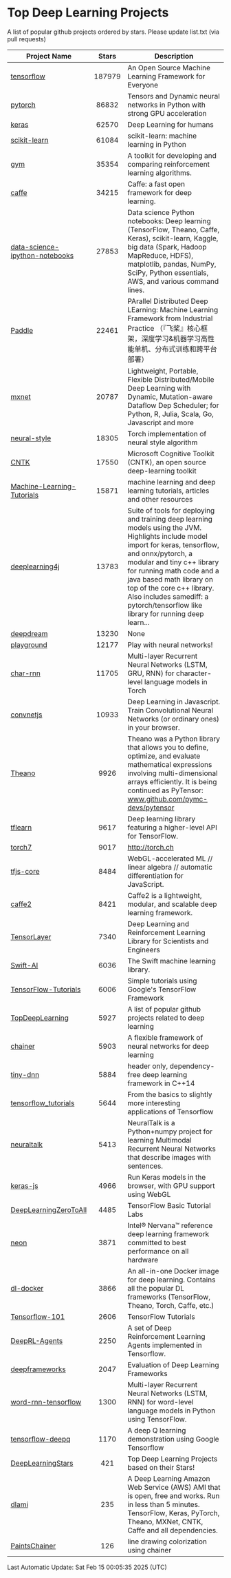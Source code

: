 # Top Deep Learning Projects
A list of popular github projects ordered by stars.
Please update list.txt (via pull requests)

|Project Name| Stars | Description |
| ---------- |:-----:| ----------- |
| [tensorflow](https://github.com/tensorflow/tensorflow) | 187979 | An Open Source Machine Learning Framework for Everyone |
| [pytorch](https://github.com/pytorch/pytorch) | 86832 | Tensors and Dynamic neural networks in Python with strong GPU acceleration |
| [keras](https://github.com/keras-team/keras) | 62570 | Deep Learning for humans |
| [scikit-learn](https://github.com/scikit-learn/scikit-learn) | 61084 | scikit-learn: machine learning in Python |
| [gym](https://github.com/openai/gym) | 35354 | A toolkit for developing and comparing reinforcement learning algorithms. |
| [caffe](https://github.com/BVLC/caffe) | 34215 | Caffe: a fast open framework for deep learning. |
| [data-science-ipython-notebooks](https://github.com/donnemartin/data-science-ipython-notebooks) | 27853 | Data science Python notebooks: Deep learning (TensorFlow, Theano, Caffe, Keras), scikit-learn, Kaggle, big data (Spark, Hadoop MapReduce, HDFS), matplotlib, pandas, NumPy, SciPy, Python essentials, AWS, and various command lines. |
| [Paddle](https://github.com/PaddlePaddle/Paddle) | 22461 | PArallel Distributed Deep LEarning: Machine Learning Framework from Industrial Practice （『飞桨』核心框架，深度学习&机器学习高性能单机、分布式训练和跨平台部署） |
| [mxnet](https://github.com/apache/mxnet) | 20787 | Lightweight, Portable, Flexible Distributed/Mobile Deep Learning with Dynamic, Mutation-aware Dataflow Dep Scheduler; for Python, R, Julia, Scala, Go, Javascript and more |
| [neural-style](https://github.com/jcjohnson/neural-style) | 18305 | Torch implementation of neural style algorithm |
| [CNTK](https://github.com/microsoft/CNTK) | 17550 | Microsoft Cognitive Toolkit (CNTK), an open source deep-learning toolkit |
| [Machine-Learning-Tutorials](https://github.com/ujjwalkarn/Machine-Learning-Tutorials) | 15871 | machine learning and deep learning tutorials, articles and other resources  |
| [deeplearning4j](https://github.com/deeplearning4j/deeplearning4j) | 13783 | Suite of tools for deploying and training deep learning models using the JVM. Highlights include model import for keras, tensorflow, and onnx/pytorch, a modular and tiny c++ library for running math code and a java based math library on top of the core c++ library. Also includes samediff: a pytorch/tensorflow like library for running deep learn... |
| [deepdream](https://github.com/google/deepdream) | 13230 | None |
| [playground](https://github.com/tensorflow/playground) | 12177 | Play with neural networks! |
| [char-rnn](https://github.com/karpathy/char-rnn) | 11705 | Multi-layer Recurrent Neural Networks (LSTM, GRU, RNN) for character-level language models in Torch |
| [convnetjs](https://github.com/karpathy/convnetjs) | 10933 | Deep Learning in Javascript. Train Convolutional Neural Networks (or ordinary ones) in your browser. |
| [Theano](https://github.com/Theano/Theano) | 9926 | Theano was a Python library that allows you to define, optimize, and evaluate mathematical expressions involving multi-dimensional arrays efficiently. It is being continued as PyTensor: www.github.com/pymc-devs/pytensor |
| [tflearn](https://github.com/tflearn/tflearn) | 9617 | Deep learning library featuring a higher-level API for TensorFlow. |
| [torch7](https://github.com/torch/torch7) | 9017 | http://torch.ch |
| [tfjs-core](https://github.com/tensorflow/tfjs-core) | 8484 | WebGL-accelerated ML // linear algebra // automatic differentiation for JavaScript. |
| [caffe2](https://github.com/facebookarchive/caffe2) | 8421 | Caffe2 is a lightweight, modular, and scalable deep learning framework. |
| [TensorLayer](https://github.com/tensorlayer/TensorLayer) | 7340 | Deep Learning and Reinforcement Learning Library for Scientists and Engineers  |
| [Swift-AI](https://github.com/Swift-AI/Swift-AI) | 6036 | The Swift machine learning library. |
| [TensorFlow-Tutorials](https://github.com/nlintz/TensorFlow-Tutorials) | 6006 | Simple tutorials using Google's TensorFlow Framework |
| [TopDeepLearning](https://github.com/aymericdamien/TopDeepLearning) | 5927 | A list of popular github projects related to deep learning |
| [chainer](https://github.com/chainer/chainer) | 5903 | A flexible framework of neural networks for deep learning |
| [tiny-dnn](https://github.com/tiny-dnn/tiny-dnn) | 5884 | header only, dependency-free deep learning framework in C++14 |
| [tensorflow_tutorials](https://github.com/pkmital/tensorflow_tutorials) | 5644 | From the basics to slightly more interesting applications of Tensorflow |
| [neuraltalk](https://github.com/karpathy/neuraltalk) | 5413 | NeuralTalk is a Python+numpy project for learning Multimodal Recurrent Neural Networks that describe images with sentences. |
| [keras-js](https://github.com/transcranial/keras-js) | 4966 | Run Keras models in the browser, with GPU support using WebGL |
| [DeepLearningZeroToAll](https://github.com/hunkim/DeepLearningZeroToAll) | 4485 | TensorFlow Basic Tutorial Labs |
| [neon](https://github.com/NervanaSystems/neon) | 3871 | Intel® Nervana™ reference deep learning framework committed to best performance on all hardware |
| [dl-docker](https://github.com/floydhub/dl-docker) | 3866 | An all-in-one Docker image for deep learning. Contains all the popular DL frameworks (TensorFlow, Theano, Torch, Caffe, etc.) |
| [Tensorflow-101](https://github.com/sjchoi86/Tensorflow-101) | 2606 | TensorFlow Tutorials |
| [DeepRL-Agents](https://github.com/awjuliani/DeepRL-Agents) | 2250 | A set of Deep Reinforcement Learning Agents implemented in Tensorflow. |
| [deepframeworks](https://github.com/zer0n/deepframeworks) | 2047 | Evaluation of Deep Learning Frameworks |
| [word-rnn-tensorflow](https://github.com/hunkim/word-rnn-tensorflow) | 1300 | Multi-layer Recurrent Neural Networks (LSTM, RNN) for word-level language models in Python using TensorFlow. |
| [tensorflow-deepq](https://github.com/siemanko/tensorflow-deepq) | 1170 | A deep Q learning demonstration using Google Tensorflow |
| [DeepLearningStars](https://github.com/hunkim/DeepLearningStars) | 421 | Top Deep Learning Projects based on their Stars! |
| [dlami](https://github.com/ritchieng/dlami) | 235 | A Deep Learning Amazon Web Service (AWS) AMI that is open, free and works. Run in less than 5 minutes. TensorFlow, Keras, PyTorch, Theano, MXNet, CNTK, Caffe and all dependencies. |
| [PaintsChainer](https://github.com/taizan/PaintsChainer) | 126 | line drawing colorization using chainer |

Last Automatic Update: Sat Feb 15 00:05:35 2025 (UTC)
